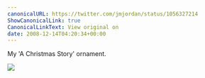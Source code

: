 ```yaml
---
canonicalURL: https://twitter.com/jmjordan/status/1056327214
ShowCanonicalLink: true
CanonicalLinkText: View original on
date: 2008-12-14T04:20:34+00:00
---
```

My 'A Christmas Story' ornament.

![](/images/1056327214-1339499.jpg)